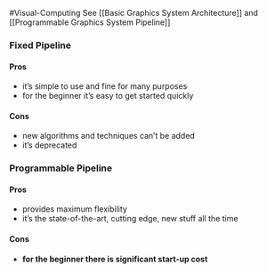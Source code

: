 #Visual-Computing 
See [[Basic Graphics System Architecture]] and [[Programmable Graphics System Pipeline]]

### Fixed Pipeline
#### Pros
- it’s simple to use and fine for many purposes  
- for the beginner it’s easy to get started quickly
#### Cons
- new algorithms and techniques can’t be added  
- it’s deprecated  

### Programmable Pipeline
#### Pros
- provides maximum flexibility  
- it’s the state-of-the-art, cutting edge, new stuff all the time
#### Cons
- **for the beginner there is significant start-up cost**